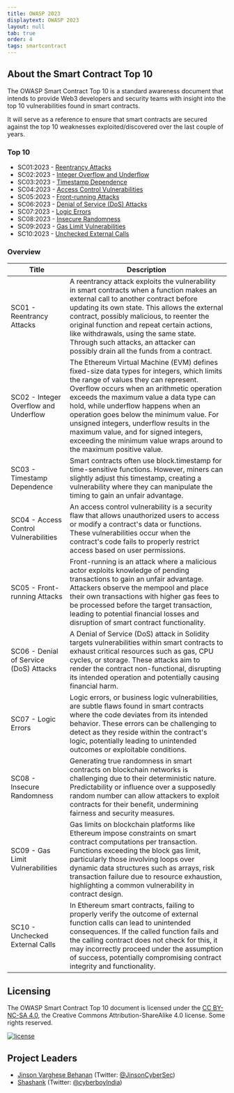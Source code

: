 ```yaml
---
title: OWASP 2023
displaytext: OWASP 2023
layout: null
tab: true
order: 4
tags: smartcontract
---
```


## About the Smart Contract Top 10

The OWASP Smart Contract Top 10 is a standard awareness document that intends to provide Web3 developers and security teams with insight into the top 10 vulnerabilities found in smart contracts. 

It will serve as a reference to ensure that smart contracts are secured against the top 10 weaknesses exploited/discovered over the last couple of years.

### Top 10

* SC01:2023 - [Reentrancy Attacks](2023/en/src/SC01-reentrancy-attacks.md)
* SC02:2023 - [Integer Overflow and Underflow](2023/en/src/SC02-integer-overflow-underflow.md)
* SC03:2023 - [Timestamp Dependence](2023/en/src/SC03-timestamp-dependence.md)
* SC04:2023 - [Access Control Vulnerabilities](2023/en/src/SC04-access-control-vulnerabilities.md)
* SC05:2023 - [Front-running Attacks](2023/en/src/SC05-front-running-attacks.md)
* SC06:2023 - [Denial of Service (DoS) Attacks](2023/en/src/SC06-denial-of-service-attacks.md)
* SC07:2023 - [Logic Errors](2023/en/src/SC07-logic-errors.md)
* SC08:2023 - [Insecure Randomness](2023/en/src/SC08-insecure-randomness.md)
* SC09:2023 - [Gas Limit Vulnerabilities](2023/en/src/SC09-gas-limit-vulnerabilities.md)
* SC10:2023 - [Unchecked External Calls](2023/en/src/SC10-unchecked-external-calls.md)

### Overview

| Title | Description |
| -- | -- |
| SC01 - Reentrancy Attacks | A reentrancy attack exploits the vulnerability in smart contracts when a function makes an external call to another contract before updating its own state. This allows the external contract, possibly malicious, to reenter the original function and repeat certain actions, like withdrawals, using the same state. Through such attacks, an attacker can possibly drain all the funds from a contract. |
| SC02 - Integer Overflow and Underflow | The Ethereum Virtual Machine (EVM) defines fixed-size data types for integers, which limits the range of values they can represent. Overflow occurs when an arithmetic operation exceeds the maximum value a data type can hold, while underflow happens when an operation goes below the minimum value. For unsigned integers, underflow results in the maximum value, and for signed integers, exceeding the minimum value wraps around to the maximum positive value. |
| SC03 - Timestamp Dependence | Smart contracts often use block.timestamp for time-sensitive functions. However, miners can slightly adjust this timestamp, creating a vulnerability where they can manipulate the timing to gain an unfair advantage. |
| SC04 - Access Control Vulnerabilities | An access control vulnerability is a security flaw that allows unauthorized users to access or modify a contract's data or functions. These vulnerabilities occur when the contract's code fails to properly restrict access based on user permissions. |
| SC05 - Front-running Attacks | Front-running is an attack where a malicious actor exploits knowledge of pending transactions to gain an unfair advantage. Attackers observe the mempool and place their own transactions with higher gas fees to be processed before the target transaction, leading to potential financial losses and disruption of smart contract functionality. |
| SC06 - Denial of Service (DoS) Attacks | A Denial of Service (DoS) attack in Solidity targets vulnerabilities within smart contracts to exhaust critical resources such as gas, CPU cycles, or storage. These attacks aim to render the contract non-functional, disrupting its intended operation and potentially causing financial harm. |
| SC07 - Logic Errors | Logic errors, or business logic vulnerabilities, are subtle flaws found in smart contracts where the code deviates from its intended behavior. These errors can be challenging to detect as they reside within the contract's logic, potentially leading to unintended outcomes or exploitable conditions. |
| SC08 - Insecure Randomness | Generating true randomness in smart contracts on blockchain networks is challenging due to their deterministic nature. Predictability or influence over a supposedly random number can allow attackers to exploit contracts for their benefit, undermining fairness and security measures. |
| SC09 - Gas Limit Vulnerabilities | Gas limits on blockchain platforms like Ethereum impose constraints on smart contract computations per transaction. Functions exceeding the block gas limit, particularly those involving loops over dynamic data structures such as arrays, risk transaction failure due to resource exhaustion, highlighting a common vulnerability in contract design. |
| SC10 - Unchecked External Calls | In Ethereum smart contracts, failing to properly verify the outcome of external function calls can lead to unintended consequences. If the called function fails and the calling contract does not check for this, it may incorrectly proceed under the assumption of success, potentially compromising contract integrity and functionality. |

## Licensing
The OWASP Smart Contract Top 10 document is licensed under the [CC BY-NC-SA 4.0](https://creativecommons.org/licenses/by-nc-sa/4.0/), the Creative Commons
Attribution-ShareAlike 4.0 license. Some rights reserved.

[![license](https://mirrors.creativecommons.org/presskit/buttons/88x31/svg/by-nc-sa.svg)](https://github.com/OWASP/www-project-smart-contract-top-10/blob/8083e976d6d18013dce2d5e6e62f98e632151a09/LICENSE.md)


## Project Leaders
- [Jinson Varghese Behanan](mailto:jinson@owasp.org) (Twitter: [@JinsonCyberSec](https://twitter.com/JinsonCyberSec))
- [Shashank](mailto:shashank@credshields.com) (Twitter: [@cyberboyIndia](https://x.com/cyberboyIndia))
